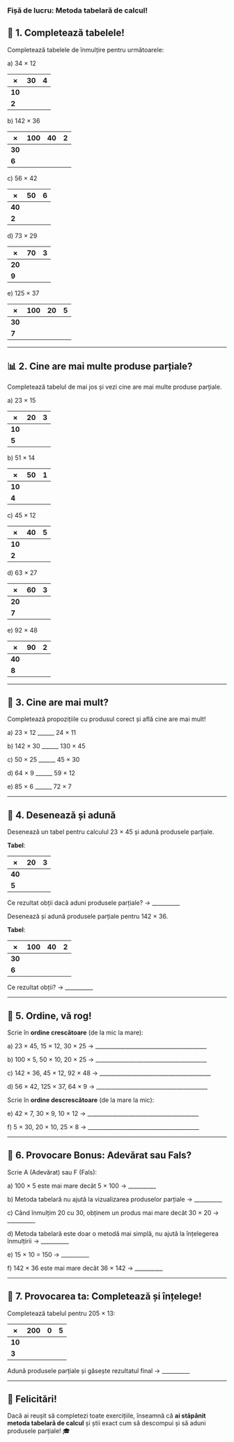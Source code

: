 ### **Fișă de lucru: Metoda tabelară de calcul!**

## 🧮 **1. Completează tabelele!**

Completează tabelele de înmulțire pentru următoarele:

a) 34 × 12

| ×      | 30 | 4 |
| ------ | -- | - |
| **10** |    |   |
| **2**  |    |   |

b) 142 × 36

| ×      | 100 | 40 | 2 |
| ------ | --- | -- | - |
| **30** |     |    |   |
| **6**  |     |    |   |

c) 56 × 42

| ×      | 50 | 6 |
| ------ | -- | - |
| **40** |    |   |
| **2**  |    |   |

d) 73 × 29

| ×      | 70 | 3 |
| ------ | -- | - |
| **20** |    |   |
| **9**  |    |   |

e) 125 × 37

| ×      | 100 | 20 | 5 |
| ------ | --- | -- | - |
| **30** |     |    |   |
| **7**  |     |    |   |

---

## 📊 **2. Cine are mai multe produse parțiale?**

Completează tabelul de mai jos și vezi cine are mai multe produse parțiale.

a) 23 × 15

| ×      | 20 | 3 |
| ------ | -- | - |
| **10** |    |   |
| **5**  |    |   |

b) 51 × 14

| ×      | 50 | 1 |
| ------ | -- | - |
| **10** |    |   |
| **4**  |    |   |

c) 45 × 12

| ×      | 40 | 5 |
| ------ | -- | - |
| **10** |    |   |
| **2**  |    |   |

d) 63 × 27

| ×      | 60 | 3 |
| ------ | -- | - |
| **20** |    |   |
| **7**  |    |   |

e) 92 × 48

| ×      | 90 | 2 |
| ------ | -- | - |
| **40** |    |   |
| **8**  |    |   |

---

## 🧠 **3. Cine are mai mult?**

Completează propozițiile cu produsul corect și află cine are mai mult!

a) 23 × 12 \_\_\_\_\_\_ 24 × 11

b) 142 × 30 \_\_\_\_\_\_ 130 × 45

c) 50 × 25 \_\_\_\_\_\_ 45 × 30

d) 64 × 9 \_\_\_\_\_\_ 59 × 12

e) 85 × 6 \_\_\_\_\_\_ 72 × 7


---

## 📝 **4. Desenează și adună**

Desenează un tabel pentru calculul 23 × 45 și adună produsele parțiale.

**Tabel**:

| ×      | 20 | 3 |
| ------ | -- | - |
| **40** |    |   |
| **5**  |    |   |

Ce rezultat obții dacă aduni produsele parțiale? → \_\_\_\_\_\_\_\_\_\_

Desenează și adună produsele parțiale pentru 142 × 36.

**Tabel**:

| ×      | 100 | 40 | 2 |
| ------ | --- | -- | - |
| **30** |     |    |   |
| **6**  |     |    |   |

Ce rezultat obții? → \_\_\_\_\_\_\_\_\_\_

---

## 🎯 **5. Ordine, vă rog!**

Scrie în **ordine crescătoare** (de la mic la mare):

a) 23 × 45, 15 × 12, 30 × 25 → \_\_\_\_\_\_\_\_\_\_\_\_\_\_\_\_\_\_\_\_\_\_\_\_\_\_\_\_\_\_\_\_\_\_\_\_\_\_\_\_

b) 100 × 5, 50 × 10, 20 × 25 → \_\_\_\_\_\_\_\_\_\_\_\_\_\_\_\_\_\_\_\_\_\_\_\_\_\_\_\_\_\_\_\_\_\_\_\_\_\_\_\_

c) 142 × 36, 45 × 12, 92 × 48 → \_\_\_\_\_\_\_\_\_\_\_\_\_\_\_\_\_\_\_\_\_\_\_\_\_\_\_\_\_\_\_\_\_\_\_\_\_\_\_\_

d) 56 × 42, 125 × 37, 64 × 9 → \_\_\_\_\_\_\_\_\_\_\_\_\_\_\_\_\_\_\_\_\_\_\_\_\_\_\_\_\_\_\_\_\_\_\_\_\_\_\_\_

Scrie în **ordine descrescătoare** (de la mare la mic):

e) 42 × 7, 30 × 9, 10 × 12 → \_\_\_\_\_\_\_\_\_\_\_\_\_\_\_\_\_\_\_\_\_\_\_\_\_\_\_\_\_\_\_\_\_\_\_\_\_\_\_\_

f) 5 × 30, 20 × 10, 25 × 8 → \_\_\_\_\_\_\_\_\_\_\_\_\_\_\_\_\_\_\_\_\_\_\_\_\_\_\_\_\_\_\_\_\_\_\_\_\_\_\_\_

---

## 🔁 **6. Provocare Bonus: Adevărat sau Fals?**

Scrie A (Adevărat) sau F (Fals):

a) 100 × 5 este mai mare decât 5 × 100 → \_\_\_\_\_\_\_\_\_\_

b) Metoda tabelară nu ajută la vizualizarea produselor parțiale → \_\_\_\_\_\_\_\_\_\_

c) Când înmulțim 20 cu 30, obținem un produs mai mare decât 30 × 20 → \_\_\_\_\_\_\_\_\_\_

d) Metoda tabelară este doar o metodă mai simplă, nu ajută la înțelegerea înmulțirii → \_\_\_\_\_\_\_\_\_\_

e) 15 × 10 = 150 → \_\_\_\_\_\_\_\_\_\_

f) 142 × 36 este mai mare decât 36 × 142 → \_\_\_\_\_\_\_\_\_\_

---

## 🏅 **7. Provocarea ta: Completează și înțelege!**

Completează tabelul pentru 205 × 13:

| ×      | 200 | 0 | 5 |
| ------ | --- | - | - |
| **10** |     |   |   |
| **3**  |     |   |   |

Adună produsele parțiale și găsește rezultatul final → \_\_\_\_\_\_\_\_\_\_

---

## 🎉 **Felicitări!**

Dacă ai reușit să completezi toate exercițiile, înseamnă că **ai stăpânit metoda tabelară de calcul** și știi exact cum să descompui și să aduni produsele parțiale! 🎓
